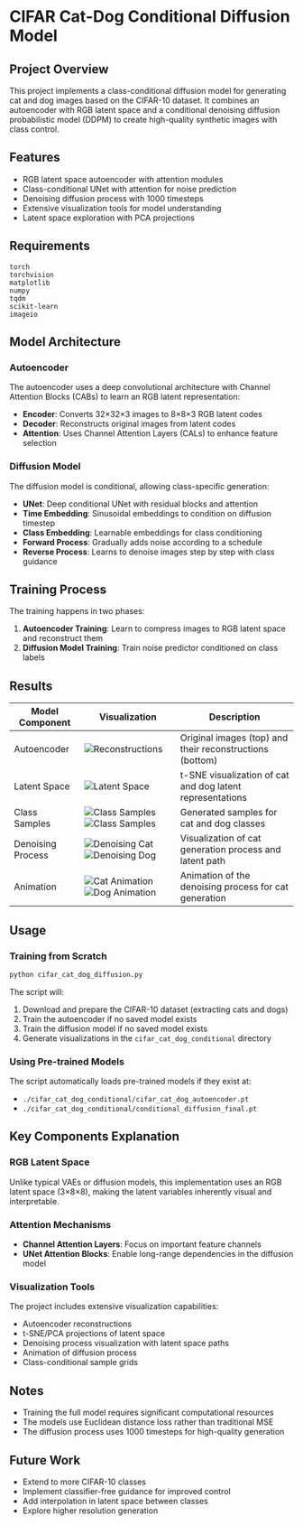 # CIFAR Cat-Dog Conditional Diffusion Model

## Project Overview

This project implements a class-conditional diffusion model for generating cat and dog images based on the CIFAR-10 dataset. It combines an autoencoder with RGB latent space and a conditional denoising diffusion probabilistic model (DDPM) to create high-quality synthetic images with class control.

## Features

- RGB latent space autoencoder with attention modules
- Class-conditional UNet with attention for noise prediction
- Denoising diffusion process with 1000 timesteps
- Extensive visualization tools for model understanding
- Latent space exploration with PCA projections

## Requirements

```
torch
torchvision
matplotlib
numpy
tqdm
scikit-learn
imageio
```

## Model Architecture

### Autoencoder

The autoencoder uses a deep convolutional architecture with Channel Attention Blocks (CABs) to learn an RGB latent representation:

- **Encoder**: Converts 32×32×3 images to 8×8×3 RGB latent codes
- **Decoder**: Reconstructs original images from latent codes
- **Attention**: Uses Channel Attention Layers (CALs) to enhance feature selection

### Diffusion Model

The diffusion model is conditional, allowing class-specific generation:

- **UNet**: Deep conditional UNet with residual blocks and attention
- **Time Embedding**: Sinusoidal embeddings to condition on diffusion timestep
- **Class Embedding**: Learnable embeddings for class conditioning
- **Forward Process**: Gradually adds noise according to a schedule
- **Reverse Process**: Learns to denoise images step by step with class guidance

## Training Process

The training happens in two phases:

1. **Autoencoder Training**: Learn to compress images to RGB latent space and reconstruct them
2. **Diffusion Model Training**: Train noise predictor conditioned on class labels

## Results

| Model Component | Visualization | Description |
|-----------------|---------------|-------------|
| Autoencoder | ![Reconstructions](https://github.com/ynyeh0221/CIFAR10-cat-dog-generative-latent-diffusion/blob/main/v1/output/reconstruction/reconstruction_epoch_100.png) | Original images (top) and their reconstructions (bottom) |
| Latent Space | ![Latent Space](https://github.com/ynyeh0221/CIFAR10-cat-dog-generative-latent-diffusion/blob/main/v1/output/latent_space/latent_space_epoch_100.png) | t-SNE visualization of cat and dog latent representations |
| Class Samples | ![Class Samples](https://github.com/ynyeh0221/CIFAR10-cat-dog-generative-latent-diffusion/blob/main/v1/output/diffusion_result_sample/sample_class_Cat_epoch_100.png)![Class Samples](https://github.com/ynyeh0221/CIFAR10-cat-dog-generative-latent-diffusion/blob/main/v1/output/diffusion_result_sample/sample_class_Dog_epoch_100.png) | Generated samples for cat and dog classes |
| Denoising Process | ![Denoising Cat](https://github.com/ynyeh0221/CIFAR10-cat-dog-generative-latent-diffusion/blob/main/v1/output/denosing_path/denoising_path_Cat_epoch_100.png)![Denoising Dog](https://github.com/ynyeh0221/CIFAR10-cat-dog-generative-latent-diffusion/blob/main/v1/output/denosing_path/denoising_path_Dog_epoch_100.png) | Visualization of cat generation process and latent path |
| Animation | ![Cat Animation](https://github.com/ynyeh0221/CIFAR10-cat-dog-generative-latent-diffusion/blob/main/v1/diffusion_animation_class_Cat_epoch_100.gif)![Dog Animation](https://github.com/ynyeh0221/CIFAR10-cat-dog-generative-latent-diffusion/blob/main/v1/diffusion_animation_class_Dog_epoch_100.gif) | Animation of the denoising process for cat generation |

## Usage

### Training from Scratch

```python
python cifar_cat_dog_diffusion.py
```

The script will:
1. Download and prepare the CIFAR-10 dataset (extracting cats and dogs)
2. Train the autoencoder if no saved model exists
3. Train the diffusion model if no saved model exists
4. Generate visualizations in the `cifar_cat_dog_conditional` directory

### Using Pre-trained Models

The script automatically loads pre-trained models if they exist at:
- `./cifar_cat_dog_conditional/cifar_cat_dog_autoencoder.pt`
- `./cifar_cat_dog_conditional/conditional_diffusion_final.pt`

## Key Components Explanation

### RGB Latent Space

Unlike typical VAEs or diffusion models, this implementation uses an RGB latent space (3×8×8), making the latent variables inherently visual and interpretable.

### Attention Mechanisms

- **Channel Attention Layers**: Focus on important feature channels
- **UNet Attention Blocks**: Enable long-range dependencies in the diffusion model

### Visualization Tools

The project includes extensive visualization capabilities:
- Autoencoder reconstructions
- t-SNE/PCA projections of latent space
- Denoising process visualization with latent space paths
- Animation of diffusion process
- Class-conditional sample grids

## Notes

- Training the full model requires significant computational resources
- The models use Euclidean distance loss rather than traditional MSE
- The diffusion process uses 1000 timesteps for high-quality generation

## Future Work

- Extend to more CIFAR-10 classes
- Implement classifier-free guidance for improved control
- Add interpolation in latent space between classes
- Explore higher resolution generation
